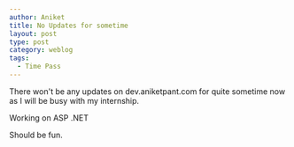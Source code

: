 ```yaml
---
author: Aniket
title: No Updates for sometime
layout: post
type: post
category: weblog
tags:
  - Time Pass
---
```


There won't be any updates on dev.aniketpant.com for quite sometime now as I will be busy with my internship.

Working on ASP .NET

Should be fun.
